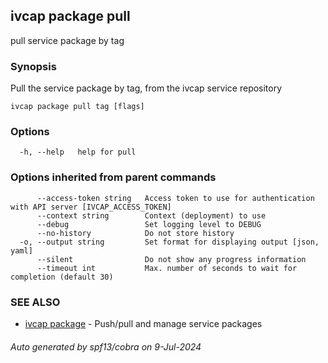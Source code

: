 ## ivcap package pull

pull service package by tag

### Synopsis

Pull the service package by tag, from the ivcap service repository

```
ivcap package pull tag [flags]
```

### Options

```
  -h, --help   help for pull
```

### Options inherited from parent commands

```
      --access-token string   Access token to use for authentication with API server [IVCAP_ACCESS_TOKEN]
      --context string        Context (deployment) to use
      --debug                 Set logging level to DEBUG
      --no-history            Do not store history
  -o, --output string         Set format for displaying output [json, yaml]
      --silent                Do not show any progress information
      --timeout int           Max. number of seconds to wait for completion (default 30)
```

### SEE ALSO

* [ivcap package](ivcap_package.md)	 - Push/pull and manage service packages 

###### Auto generated by spf13/cobra on 9-Jul-2024
